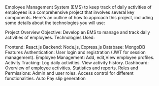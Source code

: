  Employee Management System (EMS) to keep track of daily activities of employees is a comprehensive project that involves several key components. Here's an outline of how to approach this project, including some details about the technologies you will use:

Project Overview
Objective: Develop an EMS to manage and track daily activities of employees.
Technologies Used:

Frontend: React.js
Backend: Node.js, Express.js
Database: MongoDB 
Features
Authentication:
User login and registration (JWT for session management).
Employee Management:
Add, edit,View employee profiles.
Activity Tracking:
Log daily activities.
View activity history.
Dashboard:
Overview of employee activities.
Statistics and reports.
Roles and Permissions:
Admin and user roles.
Access control for different functionalities.
Auto Pay slip generation
